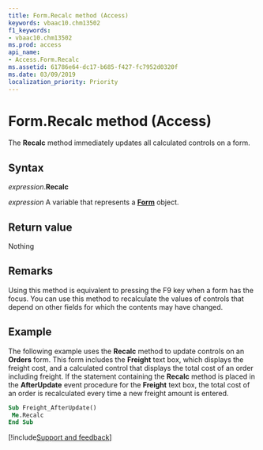 ```yaml
---
title: Form.Recalc method (Access)
keywords: vbaac10.chm13502
f1_keywords:
- vbaac10.chm13502
ms.prod: access
api_name:
- Access.Form.Recalc
ms.assetid: 61786e64-dc17-b685-f427-fc7952d0320f
ms.date: 03/09/2019
localization_priority: Priority
---
```



# Form.Recalc method (Access)

The **Recalc** method immediately updates all calculated controls on a form.


## Syntax

_expression_.**Recalc**

_expression_ A variable that represents a **[Form](Access.Form.md)** object.


## Return value

Nothing


## Remarks

Using this method is equivalent to pressing the F9 key when a form has the focus. You can use this method to recalculate the values of controls that depend on other fields for which the contents may have changed.


## Example

The following example uses the **Recalc** method to update controls on an **Orders** form. This form includes the **Freight** text box, which displays the freight cost, and a calculated control that displays the total cost of an order including freight. If the statement containing the **Recalc** method is placed in the **AfterUpdate** event procedure for the **Freight** text box, the total cost of an order is recalculated every time a new freight amount is entered.

```vb
Sub Freight_AfterUpdate() 
 Me.Recalc 
End Sub
```


[!include[Support and feedback](~/includes/feedback-boilerplate.md)]